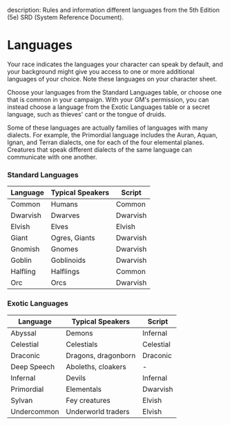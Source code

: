 description: Rules and information different languages from the 5th Edition (5e) SRD (System Reference Document).

# Languages 
Your race indicates the languages your character can speak by default, and your background might give you access to one or more additional languages of your choice. Note these languages on your character sheet.

Choose your languages from the Standard Languages table, or choose one that is common in your campaign. With your GM's permission, you can instead choose a language from the Exotic Languages table or a secret language, such as thieves' cant or the tongue of druids.

Some of these languages are actually families of languages with many dialects. For example, the Primordial language includes the Auran, Aquan, Ignan, and Terran dialects, one for each of the four elemental planes. Creatures that speak different dialects of the same language can communicate with one another.

### Standard Languages
| Language   | Typical Speakers  | Script   |
|------------|-------------------|----------|
| Common     | Humans            | Common   |
| Dwarvish   | Dwarves           | Dwarvish |
| Elvish     | Elves             | Elvish   |
| Giant      | Ogres, Giants     | Dwarvish |
| Gnomish    | Gnomes            | Dwarvish |
| Goblin     | Goblinoids        | Dwarvish |
| Halfling   | Halflings         | Common   |
| Orc        | Orcs              | Dwarvish |

### Exotic Languages
| Language    | Typical Speakers    | Script    |
|-------------|---------------------|-----------|
| Abyssal     | Demons              | Infernal  |
| Celestial   | Celestials          | Celestial |
| Draconic    | Dragons, dragonborn | Draconic  |
| Deep Speech | Aboleths, cloakers  | -         |
| Infernal    | Devils              | Infernal  |
| Primordial  | Elementals          | Dwarvish  |
| Sylvan      | Fey creatures       | Elvish    |
| Undercommon | Underworld traders  | Elvish    |

